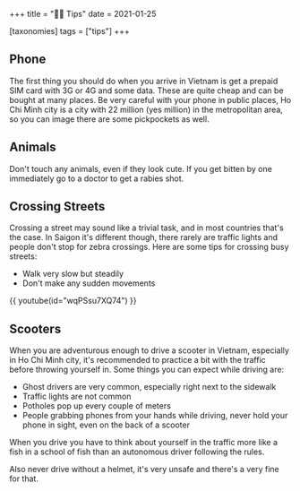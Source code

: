 +++
title = "💁‍♀️ Tips"
date = 2021-01-25

[taxonomies]
tags = ["tips"]
+++

## Phone

The first thing you should do when you arrive in Vietnam is get a prepaid SIM card with 3G or 4G and some data.
These are quite cheap and can be bought at many places.
Be very careful with your phone in public places, Ho Chi Minh city is a city with 22 million (yes million) in the metropolitan area, so you can image there are some pickpockets as well.

## Animals

Don't touch any animals, even if they look cute.
If you get bitten by one immediately go to a doctor to get a rabies shot.

## Crossing Streets

Crossing a street may sound like a trivial task, and in most countries that's the case.
In Saigon it's different though, there rarely are traffic lights and people don't stop for zebra crossings.
Here are some tips for crossing busy streets:

- Walk very slow but steadily
- Don't make any sudden movements

{{ youtube(id="wqPSsu7XQ74") }}

## Scooters

When you are adventurous enough to drive a scooter in Vietnam, especially in Ho Chi Minh city, it's recommended to practice a bit with the traffic before throwing yourself in.
Some things you can expect while driving are:

- Ghost drivers are very common, especially right next to the sidewalk
- Traffic lights are not common
- Potholes pop up every couple of meters
- People grabbing phones from your hands while driving, never hold your phone in sight, even on the back of a scooter

When you drive you have to think about yourself in the traffic more like a fish in a school of fish than an autonomous driver following the rules.

Also never drive without a helmet, it's very unsafe and there's a very fine for that.
